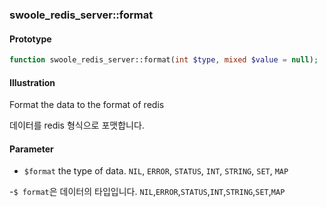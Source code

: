 ### swoole_redis_server::format

#### Prototype

```php
function swoole_redis_server::format(int $type, mixed $value = null);
```

#### Illustration

Format the data to the format of redis

데이터를 redis 형식으로 포맷합니다.

#### Parameter

- `$format` the type of data. `NIL`, `ERROR`, `STATUS`, `INT`, `STRING`, `SET`, `MAP` 

-`$ format`은 데이터의 타입입니다. `NIL`,`ERROR`,`STATUS`,`INT`,`STRING`,`SET`,`MAP`
